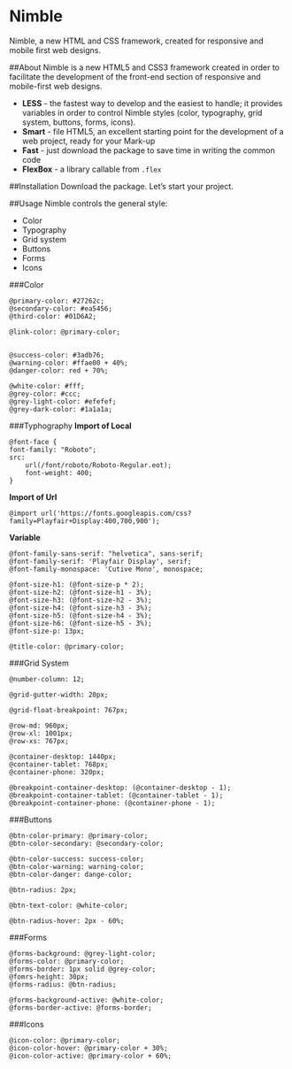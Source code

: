 # Nimble
Nimble, a new HTML and CSS framework, created for responsive and mobile first web designs.

##About
Nimble is a new HTML5 and CSS3 framework created in order to facilitate the development of the front-end section of responsive and mobile-first web designs. 
* **LESS** - the fastest way to develop and the easiest to handle; it provides variables in order to control Nimble styles (color, typography, grid system, buttons, forms, icons).
* **Smart** - file HTML5, an excellent starting point for the development of a web project, ready for your Mark-up
* **Fast** - just download the package to save time in writing the common code
* **FlexBox** - a library callable from ```.flex```

##Installation
Download the package. Let’s start your project.

##Usage 
Nimble controls the general style: 
* Color
*	Typography
*	Grid system
*	Buttons
*	Forms
*	Icons

###Color
```
@primary-color: #27262c;
@secondary-color: #ea5456;
@third-color: #01D6A2;

@link-color: @primary-color;


@success-color: #3adb76;
@warning-color: #ffae00 + 40%;
@danger-color: red + 70%;

@white-color: #fff;
@grey-color: #ccc;
@grey-light-color: #efefef;
@grey-dark-color: #1a1a1a;
```
###Typhography
**Import of Local**
```
@font-face {
font-family: "Roboto";
src: 
	url(/font/roboto/Roboto-Regular.eot);
	font-weight: 400;
} 
```
**Import of Url**
```
@import url('https://fonts.googleapis.com/css?family=Playfair+Display:400,700,900');
```
**Variable**
```
@font-family-sans-serif: "helvetica", sans-serif;
@font-family-serif: 'Playfair Display', serif;
@font-family-monospace: 'Cutive Mono', monospace;

@font-size-h1: (@font-size-p * 2);
@font-size-h2: (@font-size-h1 - 3%);
@font-size-h3: (@font-size-h2 - 3%);
@font-size-h4: (@font-size-h3 - 3%);
@font-size-h5: (@font-size-h4 - 3%);
@font-size-h6: (@font-size-h5 - 3%);
@font-size-p: 13px;

@title-color: @primary-color;
```
###Grid System
```
@number-column: 12;

@grid-gutter-width: 20px;

@grid-float-breakpoint: 767px;

@row-md: 960px;
@row-xl: 1001px;
@row-xs: 767px;

@container-desktop: 1440px;
@container-tablet: 768px;
@container-phone: 320px;

@breakpoint-container-desktop: (@container-desktop - 1);
@breakpoint-container-tablet: (@container-tablet - 1);
@breakpoint-container-phone: (@container-phone - 1);
```
###Buttons
```
@btn-color-primary: @primary-color;
@btn-color-secondary: @secondary-color;

@btn-color-success: success-color;
@btn-color-warning: warning-color;
@btn-color-danger: dange-color;

@btn-radius: 2px;

@btn-text-color: @white-color;

@btn-radius-hover: 2px - 60%;
```
###Forms
```
@forms-background: @grey-light-color;
@forms-color: @primary-color;
@forms-border: 1px solid @grey-color;
@fomrs-height: 30px;
@forms-radius: @btn-radius;

@forms-background-active: @white-color;
@forms-border-active: @forms-border;
```
###Icons
```
@icon-color: @primary-color;
@icon-color-hover: @primary-color + 30%;
@icon-color-active: @primary-color + 60%;
```
